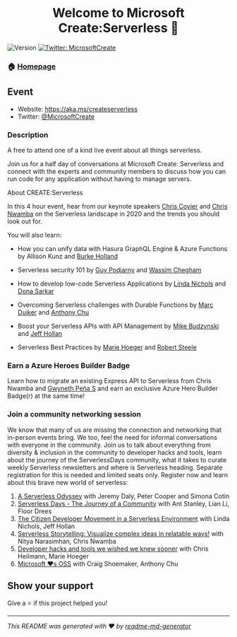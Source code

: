 <h1 align="center">Welcome to Microsoft Create:Serverless 👋</h1>
<p>
  <img alt="Version" src="https://img.shields.io/badge/version-1.0-blue.svg?cacheSeconds=2592000" />
  <a href="https://twitter.com/MicrosoftCreate">
    <img alt="Twitter: MicrosoftCreate" src="https://img.shields.io/twitter/follow/MicrosoftCreate.svg?style=social" target="_blank" />
  </a>
</p>

### 🏠 [Homepage](https://aka.ms/createserverless)

## Event

- Website: https://aka.ms/createserverless
- Twitter: [@MicrosoftCreate](https://twitter.com/MicrosoftCreate)

### Description

A free to attend one of a kind live event about all things serverless.

Join us for a half day of conversations at Microsoft Create: Serverless and connect with the experts and community members to discuss how you can run code for any application without having to manage servers.

About CREATE:Serverless

In this 4 hour event, hear from our keynote speakers [Chris Coyier](https://twitter.com/chriscoyier) and [Chris Nwamba](https://twitter.com/codebeast) on the Serverless landscape in 2020 and the trends you should look out for.

You will also learn:

- How you can unify data with Hasura GraphQL Engine & Azure Functions by Allison Kunz and [Burke Holland](https://twitter.com/burkeholland)

- Serverless security 101 by [Guy Podjarny](https://twitter.com/guypod) and [Wassim Chegham](https://twitter.com/manekinekko)

- How to develop low-code Serverless Applications by [Linda Nichols](https://twitter.com/lynnaloo) and [Dona Sarkar](https://twitter.com/donasarkar)

- Overcoming Serverless challenges with Durable Functions by [Marc Duiker](https://twitter.com/marcduiker) and [Anthony Chu](https://twitter.com/nthonyChu)

- Boost your Serverless APIs with API Management by [Mike Budzynski](https://twitter.com/mbudzynski) and [Jeff Hollan](https://twitter.com/jeffhollan)

- Serverless Best Practices by [Marie Hoeger](https://twitter.com/_mhoeger) and [Robert Steele](https://twitter.com/antempus)

### Earn a Azure Heroes Builder Badge

Learn how to migrate an existing Express API to Serverless from Chris Nwamba and [Gwyneth Peña S](https://twitter.com/madebygps) and earn an exclusive Azure Hero Builder Badge(r) at the same time!

### Join a community networking session

We know that many of us are missing the connection and networking that in-person events bring. We too, feel the need for informal conversations with everyone in the community. Join us to talk about everything from diversity & inclusion in the community to developer hacks and tools, learn about the journey of the ServerlessDays community, what it takes to curate weekly Serverless newsletters and where is Serverless heading. Separate registration for this is needed and limited seats only. Register now and learn about this brave new world of serverless:

1. [A Serverless Odyssey](https://aka.ms/mscreate-CommOnAir1) with Jeremy Daly, Peter Cooper and Simona Cotin
1. [Serverless Days - The Journey of a Community](https://aka.ms/mscreate-CommOnAir2) with Ant Stanley, Lian Li, Floor Drees
1. [The Citizen Developer Movement in a Serverless Environment](https://aka.ms/mscreate-CommOnAir3) with Linda Nichols, Jeff Hollan
1. [Serverless Storytelling: Visualize complex ideas in relatable ways!](https://aka.ms/mscreate-CommOnAir4) with Nitya Narasimhan, Chris Nwamba
1. [Developer hacks and tools we wished we knew sooner](https://aka.ms/mscreate-CommOnAir5) with Chris Heilmann, Marie Hoeger
1. [Microsoft ❤s OSS](https://aka.ms/mscreate-CommOnAir6) with Craig Shoemaker, Anthony Chu

## Show your support

Give a ⭐️ if this project helped you!

---

_This README was generated with ❤️ by [readme-md-generator](https://github.com/kefranabg/readme-md-generator)_
